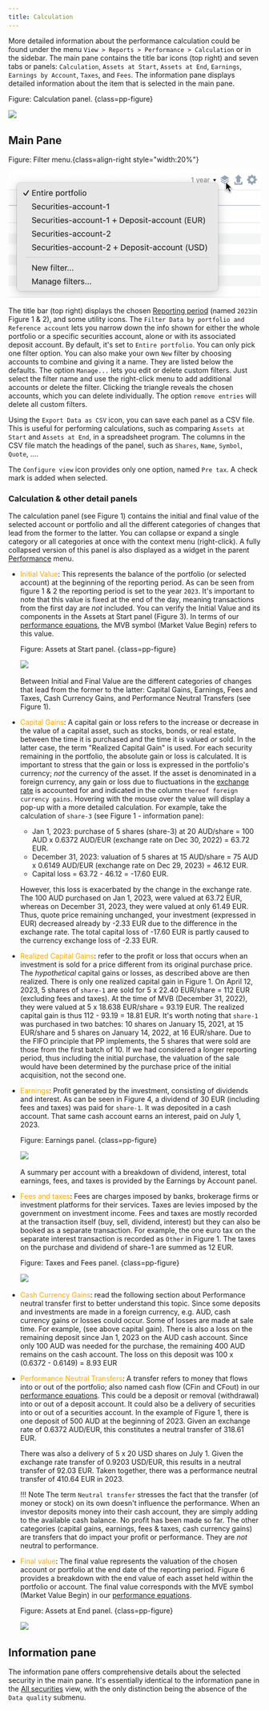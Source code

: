 ```yaml
---
title: Calculation
---
```


More detailed information about the performance calculation could be found under the menu `View > Reports > Performance > Calculation` or in the sidebar. The main pane contains the title bar icons (top right) and seven tabs or panels: `Calculation`, `Assets at Start`, `Assets at End`, `Earnings`, `Earnings by Account`, `Taxes`, and `Fees`. The information pane displays detailed information about the item that is selected in the main pane.

Figure: Calculation panel. {class=pp-figure}

![](images/calculation-main-panel.svg) 

## Main Pane

Figure: Filter menu.{class=align-right style="width:20%"}

![](images/calculation-filter.png)

The title bar (top right) displays the chosen [Reporting period](../../../../concepts/reporting-period.md) (named `2023`in Figure 1 & 2), and some utility icons. The `Filter Data by portfolio and Reference account` lets you narrow down the info shown for either the whole portfolio or a specific securities account, alone or with its associated deposit account. By default, it's set to `Entire portfolio`. You can only pick one filter option. You can also make your own `New` filter by choosing accounts to combine and giving it a name. They are listed below the defaults. The option `Manage...` lets you edit or delete custom filters. Just select the filter name and use the right-click menu to add additional accounts or delete the filter. Clicking the triangle reveals the chosen accounts, which you can delete individually. The option `remove entries` will delete all custom filters.
    
Using the `Export Data as CSV` icon, you can save each panel as a CSV file. This is useful for performing calculations, such as comparing `Assets at Start` and `Assets at End`, in a spreadsheet program. The columns in the CSV file match the headings of the panel, such as `Shares`, `Name`, `Symbol`, `Quote`, ....

The `Configure view` icon provides only one option, named `Pre tax`. A check mark is added when selected.

### Calculation & other detail panels

The calculation panel (see Figure 1) contains the initial and final value of the selected account or portfolio and all the different categories of changes that lead from the former to the latter. You can collapse or expand a single category or all categories at once with the context menu (right-click). A fully collapsed version of this panel is also displayed as a widget in the parent [Performance](./index.md) menu. 

- <span style="color:orange">Initial Value</span>: This represents the balance of the portfolio (or selected account) at the beginning of the reporting period. As can be seen from figure 1 & 2 the reporting period is set to the year `2023`.  It's important to note that this value is fixed at the end of the day, meaning transactions from the first day are *not* included. You can verify the Initial Value and its components in the Assets at Start panel (Figure 3). In terms of our [performance equations](../../../../concepts/performance/index.md), the MVB symbol (Market Value Begin) refers to this value.

    Figure: Assets at Start panel. {class=pp-figure}

    ![](images/calculation-assets-start.png)

    Between Initial and Final Value are the different categories of changes that lead from the former to the latter: Capital Gains, Earnings, Fees and Taxes, Cash Currency Gains, and Performance Neutral Transfers (see Figure 1).


- <span style="color:orange">Capital Gains</span>: A capital gain or loss refers to the increase or decrease in the value of a capital asset, such as stocks, bonds, or real estate, between the time it is purchased and the time it is valued *or* sold. In the latter case, the term "Realized Capital Gain" is used. For each security remaining in the portfolio, the absolute gain or loss is calculated. It is important to stress that the gain or loss is expressed in the portfolio's currency; *not* the currency of the asset. If the asset is denominated in a foreign currency, any gain or loss due to fluctuations in the [exchange rate](../../../file/currency.md) is accounted for and indicated in the column `thereof foreign currency gains`. Hovering with the mouse over the value will display a pop-up with a more detailed calculation. For example, take the calculation of `share-3` (see Figure 1 - information pane):

    - Jan 1, 2023: purchase of 5 shares (share-3) at 20 AUD/share = 100 AUD x 0.6372 AUD/EUR (exchange rate on Dec 30, 2022) = 63.72 EUR.
    - December 31, 2023: valuation of 5 shares at 15 AUD/share = 75 AUD x 0.6149 AUD/EUR (exchange rate on Dec 29, 2023) = 46.12 EUR.
    - Capital loss = 63.72 - 46.12 = -17.60 EUR.

    However, this loss is exacerbated by the change in the exchange rate. The 100 AUD purchased on Jan 1, 2023, were valued at 63.72 EUR, whereas on December 31, 2023, they were valued at only 61.49 EUR. Thus, quote price remaining unchanged, your investment (expressed in EUR) decreased already by -2.33 EUR due to the difference in the exchange rate. The total capital loss of -17.60 EUR is partly caused to the currency exchange loss of -2.33 EUR.
    
- <span style="color:orange">Realized Capital Gains</span>: refer to the profit or loss that occurs when an investment is sold for a price different from its original purchase price. The *hypothetical* capital gains or losses, as described above are then realized. There is only one realized capital gain in Figure 1. On April 12, 2023, 5 shares of `share-1` are sold for 5 x 22.40 EUR/share = 112 EUR (excluding fees and taxes). At the time of MVB (December 31, 2022), they were valued at 5 x 18.638 EUR/share = 93.19 EUR. The realized capital gain is thus 112 - 93.19 = 18.81 EUR. It's worth noting that `share-1` was purchased in two batches: 10 shares on January 15, 2021, at 15 EUR/share and 5 shares on January 14, 2022, at 16 EUR/share. Due to the FIFO principle that PP implements, the 5 shares that were sold are those from the first batch of 10. If we had considered a longer reporting period, thus including the initial purchase, the valuation of the sale would have been determined by the purchase price of the initial acquisition, not the second one.

- <span style="color:orange">Earnings</span>: Profit generated by the investment, consisting of dividends and interest. As can be seen in Figure 4, a dividend of 30 EUR (including fees and taxes) was paid for `share-1`. It was deposited in a cash account. That same cash account earns an interest, paid on July 1, 2023.

     Figure: Earnings panel. {class=pp-figure}

    ![](images/calculation-earnings.png)

    A summary per account with a breakdown of dividend, interest, total earnings, fees, and taxes is provided by the Earnings by Account panel.

- <span style="color:orange">Fees and taxes</span>: Fees are charges imposed by banks, brokerage firms or investment platforms for their services. Taxes are levies imposed by the government on investment income. Fees and taxes are mostly recorded at the transaction itself (buy, sell, dividend, interest) but they can also be booked as a separate transaction.  For example, the one euro tax on the separate interest transaction is recorded as `Other` in Figure 1. The taxes on the purchase and dividend of share-1 are summed as 12 EUR.

     Figure: Taxes and Fees panel. {class=pp-figure}

    ![](images/calculation-taxes-fees.svg)

- <span style="color:orange">Cash Currency Gains</span>: read the following section about Performance neutral transfer first to better understand this topic. Since some deposits and investments are made in a foreign currency, e.g. AUD, cash currency gains or losses could occur. Some of losses are made at sale time. For example,  (see above capital gain). There is also a loss on the remaining deposit since Jan 1, 2023 on the AUD cash account. Since only 100 AUD was needed for the purchase, the remaining 400 AUD remains on the cash account. The loss on this deposit was 100 x (0.6372 - 0.6149) = 8.93 EUR

- <span style="color:orange">Performance Neutral Transfers</span>: A transfer refers to money that flows into or out of the portfolio; also named cash flow (CFin and CFout) in our [performance equations](../../../../concepts/performance/index.md).  This could be a deposit or removal (withdrawal) into or out of a deposit account. It could also be a delivery of securities into or out of a securities account. In the example of Figure 1, there is one deposit of 500 AUD at the beginning of 2023. Given an exchange rate of 0.6372 AUD/EUR, this constitutes a neutral transfer of 318.61 EUR.

    There was also a delivery of 5 x 20 USD shares on July 1. Given the exchange rate transfer of 0.9203 USD/EUR, this results in a neutral transfer of 92.03 EUR. Taken together, there was a performance neutral transfer of 410.64 EUR in 2023.

    !!! Note
        The term `Neutral transfer` stresses the fact that the transfer (of money or stock) on its own doesn't influence the performance. When an investor deposits money into their cash account, they are simply adding to the available cash balance. No profit has been made so far. The other categories (capital gains, earnings, fees & taxes, cash currency gains) are transfers that do impact your profit or performance. They are *not* neutral to performance.

- <span style="color:orange">Final value</span>: The final value represents the valuation of the chosen account or portfolio at the end date of the reporting period. Figure 6 provides a breakdown with the end value of each asset held within the portfolio or account. The final value corresponds with the MVE symbol (Market Value Begin) in our [performance equations](../../../../concepts/performance/index.md).

    Figure: Assets at End panel. {class=pp-figure}

    ![](images/calculation-assets-end.png)

## Information pane

The information pane offers comprehensive details about the selected security in the main pane. It's essentially identical to the information pane in the [All securities](../../securities/all-securities.md#information-pane) view, with the only distinction being the absence of the `Data quality` submenu.